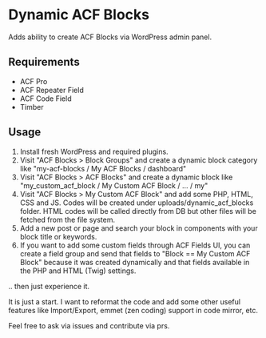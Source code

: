 # Dynamic ACF Blocks
Adds ability to create ACF Blocks via WordPress admin panel.

## Requirements

- ACF Pro
- ACF Repeater Field
- ACF Code Field
- Timber

## Usage

1. Install fresh WordPress and required plugins.
2. Visit "ACF Blocks > Block Groups" and create a dynamic block category like "my-acf-blocks / My ACF Blocks / dashboard"
3. Visit "ACF Blocks > ACF Blocks" and create a dynamic block like "my_custom_acf_block / My Custom ACF Block / ... / my"
4. Visit "ACF Blocks > My Custom ACF Block" and add some PHP, HTML, CSS and JS. Codes will be created under uploads/dynamic_acf_blocks folder. HTML codes will be called directly from DB but other files will be fetched from the file system.
5. Add a new post or page and search your block in components with your block title or keywords.
6. If you want to add some custom fields through ACF Fields UI, you can create a field group and send that fields to "Block == My Custom ACF Block" because it was created dynamically and that fields available in the PHP and HTML (Twig) settings.

.. then just experience it.

It is just a start. I want to reformat the code and add some other useful features like Import/Export, emmet (zen coding) support in code mirror, etc.

Feel free to ask via issues and contribute via prs.